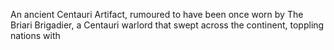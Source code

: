 An ancient Centauri Artifact, rumoured to have been once worn by The Briari Brigadier, a Centauri warlord that swept across the continent, toppling nations with 